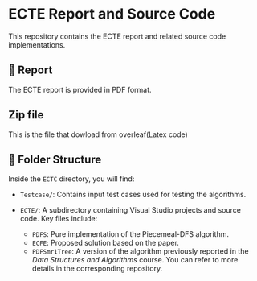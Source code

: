 # ECTE Report and Source Code

This repository contains the ECTE report and related source code implementations.

## 📄 Report

The ECTE report is provided in PDF format.

## Zip file

This is the file that dowload from overleaf(Latex code)

## 📁 Folder Structure

Inside the `ECTC` directory, you will find:

- `Testcase/`: Contains input test cases used for testing the algorithms.
- `ECTE/`: A subdirectory containing Visual Studio projects and source code. Key files include:

  - `PDFS`: Pure implementation of the Piecemeal-DFS algorithm.
  - `ECFE`: Proposed solution based on the paper.
  - `PDFSmr1Tree`: A version of the algorithm previously reported in the *Data Structures and Algorithms* course. You can refer to more details in the corresponding repository.

